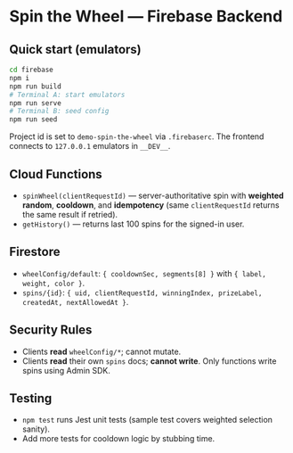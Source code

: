 # Spin the Wheel — Firebase Backend

## Quick start (emulators)
```bash
cd firebase
npm i
npm run build
# Terminal A: start emulators
npm run serve
# Terminal B: seed config
npm run seed
```
Project id is set to `demo-spin-the-wheel` via `.firebaserc`. The frontend connects to `127.0.0.1` emulators in `__DEV__`.

## Cloud Functions
- `spinWheel(clientRequestId)` — server-authoritative spin with **weighted random**, **cooldown**, and **idempotency** (same `clientRequestId` returns the same result if retried).
- `getHistory()` — returns last 100 spins for the signed-in user.

## Firestore
- `wheelConfig/default`: `{ cooldownSec, segments[8] }` with `{ label, weight, color }`.
- `spins/{id}`: `{ uid, clientRequestId, winningIndex, prizeLabel, createdAt, nextAllowedAt }`.

## Security Rules
- Clients **read** `wheelConfig/*`; cannot mutate.
- Clients **read** their own `spins` docs; **cannot write**. Only functions write spins using Admin SDK.

## Testing
- `npm test` runs Jest unit tests (sample test covers weighted selection sanity).
- Add more tests for cooldown logic by stubbing time.
